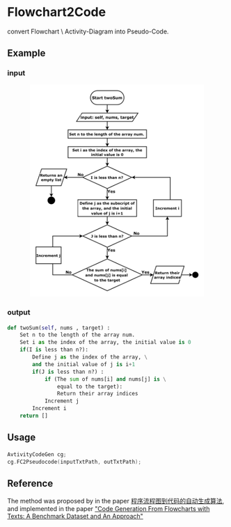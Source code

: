 # Flowchart2Code

convert Flowchart \ Activity-Diagram into Pseudo-Code. 

## Example
### input
<p align="center">
<img src="https://github.com/LiuZeJie97/flowchart-to-code/blob/master/img/FC_example_1.png" width="400"/>
<p>

### output

```python
def twoSum(self, nums , target) :
    Set n to the length of the array num.
    Set i as the index of the array, the initial value is 0
    if(I is less than n?):
        Define j as the index of the array, \
        and the initial value of j is i+1
        if(J is less than n?) :
            if (The sum of nums[i] and nums[j] is \
                equal to the target):
                Return their array indices
            Increment j
        Increment i
    return []
```

## Usage
```cpp
AvtivityCodeGen cg;
cg.FC2Pseudocode(inputTxtPath, outTxtPath);
```

## Reference
The method was proposed by in the paper [程序流程图到代码的自动生成算法](https://journal.xidian.edu.cn/xdxb/CN/abstract/abstract11616.shtml#1.), and implemented in the paper ["Code Generation From Flowcharts with Texts: A Benchmark Dataset and An Approach"](https://aclanthology.org/D18-2002/)